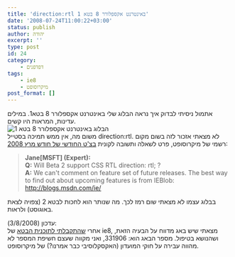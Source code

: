 ```yaml
---
title: 'direction:rtl באינטרנט אקספלורר 8 בטא 1'
date: '2008-07-24T11:00:22+03:00'
status: publish
author: יהודה
excerpt: ''
type: post
id: 24
category:
    - דפדפנים
tags:
    - ie8
    - מיקרוסופט
post_format: []
---
```

אתמול ניסיתי לבדוק איך נראה הבלוג שלי באינטרנט אקספלורר 8 בטא1. במילים עדינות, המראות היו קשים.  
![הבלוג באינטרנט אקספלורר 8 בטא 1](http://img.skitch.com/20080725-pixkfh5qminumykpattpik6acj.png)  
משום מה, אין ממש תמיכה בסטייל direction:rtl. לא מצאתי אזכור לזה בשום מקום רשמי של מיקרוסופט, פרט לשאלה ותשובה לקונית [בצ'ט החודשי של חודש מרץ 2008](http://www.microsoft.com/windowsxp/expertzone/chats/transcripts/08_0320_ez_ie8.mspx):

> **Jane\[MSFT\] (Expert):**  
> **Q:** Will Beta 2 support CSS RTL direction: rtl; ?  
> **A:** We can't comment on feature set of future releases. The best way to find out about upcoming features is from IEBlob: <http://blogs.msdn.com/ie/>

בבלוג עצמו לא מצאתי שום רמז לכך. מה שנותר הוא לחכות לבטא 2 (צפויה לצאת באוגוסט) ולראות.

עדכון (3/8/2008):  
אחרי [שהתקבלתי לתוכנית הבטא](http://yehudab.com/blog/2008/08/%d7%94%d7%9e%d7%95%d7%a2%d7%93%d7%95%d7%9f-%d7%94%d7%90%d7%a7%d7%a1%d7%a7%d7%9c%d7%95%d7%a1%d7%99%d7%91%d7%99-%d7%a9%d7%9c-%d7%91%d7%95%d7%93%d7%a7%d7%99-ie8/) של ie8, מצאתי שיש באג מדווח על הבעיה הזאת, ושהנושא בטיפול. מספר הבאג הוא: 331906, ואני מקווה שעצם חשיפת המספר לא מהווה עבירה על חוקי המועדון (האקסקלוסיבי כבר אמרנו?) של מיקרוסופט.

